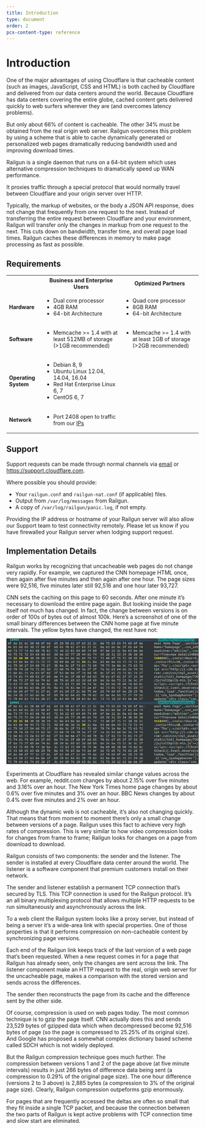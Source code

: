```yaml
---
title: Introduction
type: document
order: 2
pcx-content-type: reference
---
```


# Introduction

One of the major advantages of using Cloudflare is that cacheable content (such as images, JavaScript, CSS and HTML) is both cached by Cloudflare and delivered from our data centers around the world. Because Cloudflare has data centers covering the entire globe, cached content gets delivered quickly to web surfers wherever they are (and overcomes latency problems).

But only about 66% of content is cacheable. The other 34% must be obtained from the real origin web server. Railgun overcomes this problem by using a scheme that is able to cache dynamically generated or personalized web pages dramatically reducing bandwidth used and improving download times.

Railgun is a single daemon that runs on a 64-bit system which uses alternative compression techniques to dramatically speed up WAN performance.

It proxies traffic through a special protocol that would normally travel between Cloudflare and your origin server over HTTP.

Typically, the markup of websites, or the body a JSON API response, does not change that frequently from one request to the next. Instead of transferring the entire request between Cloudflare and your environment, Railgun will transfer only the changes in markup from one request to the next. This cuts down on bandwidth, transfer time, and overall page load times. Railgun caches these differences in memory to make page processing as fast as possible.

## Requirements

<TableWrap>
    <table>
        <tr>
            <th>&nbsp;</th>
            <th>Business and Enterprise Users</th>
            <th>Optimized Partners</th>
        </tr>
        <tr>
            <td><strong>Hardware</strong></td>
            <td>
                <ul>
                    <li>Dual core processor</li>
                    <li>4GB RAM</li>
                    <li>64-bit Architecture</li>
                </ul>
            </td>
            <td>
                <ul>
                    <li>Quad core processor</li>
                    <li>8GB RAM</li>
                    <li>64-bit Architecture</li>
                </ul>
            </td>
        </tr>
        <tr>
            <td><strong>Software</strong></td>
            <td>
                <ul>
                    <li>Memcache &gt;= 1.4 with at least 512MB of storage (&gt;1GB recommended)</li>
                </ul>
            </td>
            <td>
                <ul>
                    <li>Memcache &gt;= 1.4 with at least 1GB of storage (&gt;2GB recommended)</li>
                </ul>
            </td>
        </tr>
        <tr>
            <td><strong>Operating System</strong></td>
            <td>
                <ul>
                    <li>Debian 8, 9</li>
                    <li>Ubuntu Linux 12.04, 14.04, 16.04</li>
                    <li>Red Hat Enterprise Linux 6, 7</li>
                    <li>CentOS 6, 7</li>
                </ul>
            </td>
            <td>&nbsp;</td>
        </tr>
        <tr>
            <td><strong>Network</strong></td>
            <td>
                <ul>
                    <li>Port 2408 open to traffic from our <a href="https://www.cloudflare.com/ips">IPs</a></li>
                </ul>
            </td>
            <td>&nbsp;</td>
        </tr>
    </table>
</TableWrap>

## Support
Support requests can be made through normal channels via [email](mailto:support@cloudflare.com) or https://support.cloudflare.com.

Where possible you should provide:
* Your `railgun.conf` and `railgun-nat.conf` (if applicable) files.
* Output from `/var/log/messages` from Railgun.
* A copy of `/var/log/railgun/panic.log`, if not empty.

Providing the IP address or hostname of your Railgun server will also allow our Support team to test connectivity remotely. Please let us know if you have firewalled your Railgun server when lodging support request.

## Implementation Details
Railgun works by recognizing that uncacheable web pages do not change very rapidly. For example, we captured the CNN homepage HTML once, then again after five minutes and then again after one hour. The page sizes were 92,516, five minutes later still 92,516 and one hour later 93,727.

CNN sets the caching on this page to 60 seconds. After one minute it’s necessary to download the entire page again. But looking inside the page itself not much has changed. In fact, the change between versions is on order of 100s of bytes out of almost 100k. Here’s a screenshot of one of the small binary differences between the CNN home page at five minute intervals. The yellow bytes have changed, the rest have not:

![Binary of CNN homepage](./media/cnn.webp)

Experiments at Cloudflare has revealed similar change values across the web. For example, reddit.com changes by about 2.15% over five minutes and 3.16% over an hour. The New York Times home page changes by about 0.6% over five minutes and 3% over an hour. BBC News changes by about 0.4% over five minutes and 2% over an hour.

Although the dynamic web is not cacheable, it’s also not changing quickly. That means that from moment to moment there’s only a small change between versions of a page. Railgun uses this fact to achieve very high rates of compression. This is very similar to how video compression looks for changes from frame to frame; Railgun looks for changes on a page from download to download.

Railgun consists of two components: the sender and the listener. The sender is installed at every Cloudflare data center around the world. The listener is a software component that premium customers install on their network.

The sender and listener establish a permanent TCP connection that’s secured by TLS. This TCP connection is used for the Railgun protocol. It’s an all binary multiplexing protocol that allows multiple HTTP requests to be run simultaneously and asynchronously across the link.

To a web client the Railgun system looks like a proxy server, but instead of being a server it’s a wide-area link with special properties. One of those properties is that it performs compression on non-cacheable content by synchronizing page versions.

Each end of the Railgun link keeps track of the last version of a web page that’s been requested. When a new request comes in for a page that Railgun has already seen, only the changes are sent across the link. The listener component make an HTTP request to the real, origin web server for the uncacheable page, makes a comparison with the stored version and sends across the differences.

The sender then reconstructs the page from its cache and the difference sent by the other side.

Of course, compression is used on web pages today. The most common technique is to gzip the page itself. CNN actually does this and sends 23,529 bytes of gzipped data which when decompressed become 92,516 bytes of page (so the page is compressed to 25.25% of its original size). And Google has proposed a somewhat complex dictionary based scheme called SDCH which is not widely deployed.

But the Railgun compression technique goes much further. The compression between versions 1 and 2 of the page above (at five minute intervals) results in just 266 bytes of difference data being sent (a compression to 0.29% of the original page size). The one hour difference (versions 2 to 3 above) is 2,885 bytes (a compression to 3% of the original page size). Clearly, Railgun compression outpeforms gzip enormously.

For pages that are frequently accessed the deltas are often so small that they fit inside a single TCP packet, and because the connection between the two parts of Railgun is kept active problems with TCP connection time and slow start are eliminated.